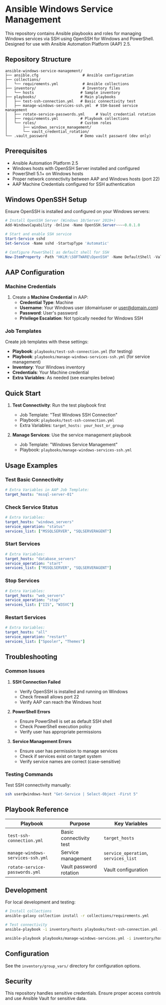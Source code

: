 # Ansible Windows Service Management

This repository contains Ansible playbooks and roles for managing Windows services via SSH using OpenSSH for Windows and PowerShell. Designed for use with Ansible Automation Platform (AAP) 2.5.

## Repository Structure

```
ansible-windows-service-management/
├── ansible.cfg                    # Ansible configuration
├── collections/
│   └── requirements.yml           # Ansible collections
├── inventory/                     # Inventory files
│   └── hosts                     # Sample inventory
├── playbooks/                    # Main playbooks
│   ├── test-ssh-connection.yml   # Basic connectivity test
│   ├── manage-windows-services-ssh.yml  # SSH-based service management
│   ├── rotate-service-passwords.yml     # Vault credential rotation
│   ├── requirements.yml          # Playbook collections
│   └── roles/                    # Custom roles
│       ├── windows_service_management/
│       └── vault_credential_rotation/
└── .vault_password               # Demo vault password (dev only)
```

## Prerequisites

- Ansible Automation Platform 2.5
- Windows hosts with OpenSSH Server installed and configured
- PowerShell 5.1+ on Windows hosts
- Proper network connectivity between AAP and Windows hosts (port 22)
- AAP Machine Credentials configured for SSH authentication

## Windows OpenSSH Setup

Ensure OpenSSH is installed and configured on your Windows servers:

```powershell
# Install OpenSSH Server (Windows 10/Server 2019+)
Add-WindowsCapability -Online -Name OpenSSH.Server~~~~0.0.1.0

# Start and enable SSH service
Start-Service sshd
Set-Service -Name sshd -StartupType 'Automatic'

# Configure PowerShell as default shell for SSH
New-ItemProperty -Path "HKLM:\SOFTWARE\OpenSSH" -Name DefaultShell -Value "C:\Windows\System32\WindowsPowerShell\v1.0\powershell.exe" -PropertyType String -Force
```

## AAP Configuration

### Machine Credentials
1. Create a **Machine Credential** in AAP:
   - **Credential Type**: Machine
   - **Username**: Your Windows user (domain\user or user@domain.com)
   - **Password**: User's password
   - **Privilege Escalation**: Not typically needed for Windows SSH

### Job Templates
Create job templates with these settings:
- **Playbook**: `playbooks/test-ssh-connection.yml` (for testing)
- **Playbook**: `playbooks/manage-windows-services-ssh.yml` (for service management)
- **Inventory**: Your Windows inventory
- **Credentials**: Your Machine credential
- **Extra Variables**: As needed (see examples below)

## Quick Start

1. **Test Connectivity**: Run the test playbook first
   - Job Template: "Test Windows SSH Connection"
   - Playbook: `playbooks/test-ssh-connection.yml`
   - Extra Variables: `target_hosts: your_host_or_group`

2. **Manage Services**: Use the service management playbook
   - Job Template: "Windows Service Management"
   - Playbook: `playbooks/manage-windows-services-ssh.yml`

## Usage Examples

### Test Basic Connectivity
```yaml
# Extra Variables in AAP Job Template:
target_hosts: "mssql-server-01"
```

### Check Service Status
```yaml
# Extra Variables:
target_hosts: "windows_servers"
service_operation: "status"
services_list: ["MSSQLSERVER", "SQLSERVERAGENT"]
```

### Start Services
```yaml
# Extra Variables:
target_hosts: "database_servers"
service_operation: "start"
services_list: ["MSSQLSERVER", "SQLSERVERAGENT"]
```

### Stop Services
```yaml
# Extra Variables:
target_hosts: "web_servers"
service_operation: "stop"
services_list: ["IIS", "W3SVC"]
```

### Restart Services
```yaml
# Extra Variables:
target_hosts: "all"
service_operation: "restart"
services_list: ["Spooler", "Themes"]
```

## Troubleshooting

### Common Issues

1. **SSH Connection Failed**
   - Verify OpenSSH is installed and running on Windows
   - Check firewall allows port 22
   - Verify AAP can reach the Windows host

2. **PowerShell Errors**
   - Ensure PowerShell is set as default SSH shell
   - Check PowerShell execution policy
   - Verify user has appropriate permissions

3. **Service Management Errors**
   - Ensure user has permission to manage services
   - Check if services exist on target system
   - Verify service names are correct (case-sensitive)

### Testing Commands

Test SSH connectivity manually:
```bash
ssh user@windows-host "Get-Service | Select-Object -First 5"
```

## Playbook Reference

| Playbook | Purpose | Key Variables |
|----------|---------|---------------|
| `test-ssh-connection.yml` | Basic connectivity test | `target_hosts` |
| `manage-windows-services-ssh.yml` | Service management | `service_operation`, `services_list` |
| `rotate-service-passwords.yml` | Vault password rotation | Vault configuration |

## Development

For local development and testing:
```bash
# Install collections
ansible-galaxy collection install -r collections/requirements.yml

# Test connectivity
ansible-playbook -i inventory/hosts playbooks/test-ssh-connection.yml --limit windows_servers
```

```bash
ansible-playbook playbooks/manage-windows-services.yml -i inventory/hosts.yml
```

## Configuration

See the `inventory/group_vars/` directory for configuration options.

## Security

This repository handles sensitive credentials. Ensure proper access controls and use Ansible Vault for sensitive data.